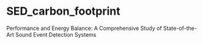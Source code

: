 # SED_carbon_footprint
Performance and Energy Balance: A Comprehensive Study of State-of-the-Art Sound Event Detection Systems
